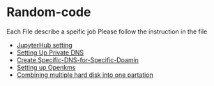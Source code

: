 # Random-code
Each File describe a speific job Please follow the instruction in the file

* [JupyterHub setting](https://github.com/mraufrufi/Random-code/blob/main/JupyterHub_setting.md)
* [Setting Up Private DNS](https://github.com/mraufrufi/Random-code/blob/main/SettingUp-Private-DNS.md)
* [Create Specific-DNS-for-Specific-Doamin](https://github.com/mraufrufi/Random-code/blob/main/Specific-DNS-for-Specific-Doamin.md)
* [Setting up Openkms](https://github.com/mraufrufi/Random-code/blob/main/SettingUp-openkm.md)
* [Combining multiple hard disk into one partation ]([https://github.com/mraufrufi/Random-code/blob/main/SettingUp-openkm.md](https://github.com/mraufrufi/Random-code/blob/main/combine%20multiple%20HD%20into%20single%20Partation.md))
